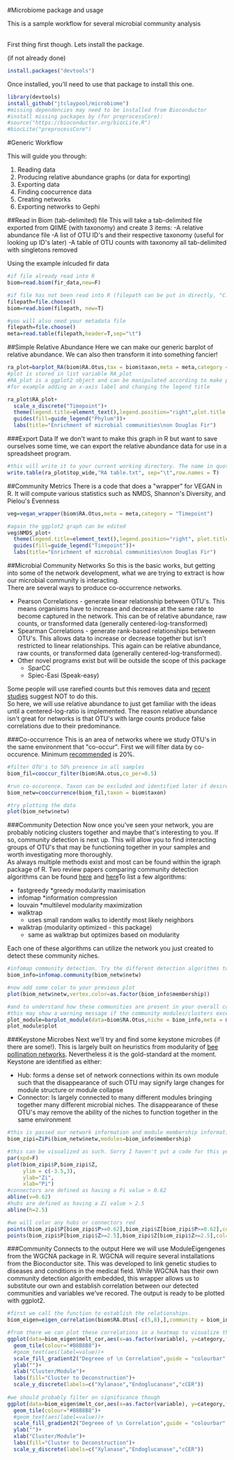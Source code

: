 #Microbiome package and usage

This is a sample workflow for several microbial community analysis
<br/><br/>

First thing first though. Lets install the package.
<br/>

(if not already done)

  
``` r
install.packages("devtools")
```


Once installed, you'll need to use that package to install this one.


```r
library(devtools)
install_github("jtclaypool/microbiome")
#missing dependencies may need to be installed from Bioconductor
#install missing packages by (for preprocessCore):
#source("https://bioconductor.org/biocLite.R")
#biocLite("preprocessCore")
```


#Generic Workflow

This will guide you through:

1. Reading data
2. Producing relative abundance graphs (or data for exporting)
3. Exporting data
4. Finding coocurrence data
5. Creating networks
6. Exporting networks to Gephi

##Read in Biom (tab-delimited) file
This will take a tab-delimited file exported from QIIME (with taxonomy) and create 3 items:
-A relative abundance file
-A list of OTU ID's and their respective taxonomy (useful for looking up ID's later)
-A table of OTU counts with taxonomy all tab-delimited with singletons removed

Using the example inlcuded fir data 

```r
#if file already read into R
biom=read.biom(fir_data,new=F)

#if file has not been read into R (filepath can be put in directly, "C://users/jtclaypool/Desktop/fir_data.txt"; or using the file.choose() command)
filepath=file.choose()
biom=read.biom(filepath, new=T)

#you will also need your metadata file
filepath=file.choose()
meta=read.table(filepath,header=T,sep="\t")
```
##Simple Relative Abundance
Here we can make our generic barplot of relative abundance. We can also then transform it into something fancier!

```r
ra_plot=barplot_RA(biom$RA.Otus,tax = biom$taxon,meta = meta,category = "Timepoint")
#plot is stored in list variable RA_plot
#RA_plot is a ggplot2 object and can be manipulated according to make publication ready graph
#for example adding an x-axis label and changing the legend title

ra_plot$RA_plot+
  scale_x_discrete("Timepoint")+
  theme(legend.title=element_text(),legend.position="right",plot.title = element_text(hjust=0.5))+
  guides(fill=guide_legend("Phylum"))+
  labs(title="Enrichment of microbial communities\non Douglas Fir")
```

###Export Data
If we don't want to make this graph in R but want to save ourselves some time, we can export the relative abundance data for use in a spreadsheet program. 

```r
#this will write it to your current working directory. The name in quotations will be the final name of the file
write.table(ra_plot$top_wide,"RA table.txt", sep="\t",row.names = T)
```
##Community Metrics
There is a code that does a "wrapper" for VEGAN in R. It will compute various statistics such as NMDS, Shannon's Diversity, and Pielou's Evenness

```r
veg=vegan_wrapper(biom$RA.Otus,meta = meta,category = "Timepoint")

#again the ggplot2 graph can be edited
veg$NMDS_plot+
  theme(legend.title=element_text(),legend.position="right", plot.title = element_text(hjust=0.5))+
  guides(fill=guide_legend("Timepoint"))+
  labs(title="Enrichment of microbial communities\non Douglas Fir")
```
##Microbial Community Networks
So this is the basic works, but getting into some of the network development, what we are trying to extract is how our microbial community is interacting. 
<br/>
There are several ways to produce co-occurrence networks. 

- Pearson Correlations - generate linear relationship between OTU's. This means organisms have to increase and decrease at the same rate to become captured in the network. This can be of relative abundance, raw counts, or transformed data (generally centered-log-transformed)
- Spearman Correlations - generate rank-based relationships between OTU's. This allows data to increase or decrease together but isn't restricted to linear relationships. This again can be relative abundance, raw counts, or transformed data (generally centered-log-transformed). 
- Other novel programs exist but will be outside the scope of this package
  * SparCC
  * Spiec-Easi (Speak-easy)

Some people will use rarefied counts but this removes data and [recent studies](http://journals.plos.org/ploscompbiol/article?id=10.1371/journal.pcbi.1003531) suggest NOT to do this.
<br/>
So here, we will use relative abundance to just get familiar with the ideas until a centered-log-ratio is implemented. The reason relative abundance isn't great for networks is that OTU's with large counts produce false correlations due to their predominance. 

###Co-occurrence
This is an area of networks where we study OTU's in the same environment that "co-occur". First we will filter data by co-occurence. Minimum [recommended](http://journal.frontiersin.org/article/10.3389/fmicb.2014.00219/full) is 20%. 

```r
#filter OTU's to 50% presence in all samples
biom_fil=cooccur_filter(biom$RA.otus,co_per=0.5)

#run co-occurence. Taxon can be excluded and identified later if desired.
biom_netw=cooccurrence(biom_fil,taxon = biom$taxon)

#try plotting the data
plot(biom_netw$netw)
```

###Community Detection
Now once you've seen your network, you are probably noticing clusters together and maybe that's interesting to you. If so, community detection is next up. This will allow you to find interacting groups of OTU's that may be functioning together in your samples and worth investigating more thoroughly. 
<br/>
As always multiple methods exist and most can be found within the igraph package of R. Two review papers comparing community detection algorithms can be found [here](http://www.nature.com/articles/srep02216?WT.ec_id=SREP-631-20130801) and [here](https://arxiv.org/pdf/1206.4987v1.pdf)To list a few algorithms:

- fastgreedy
  *greedy modularity maximisation
- infomap
  *information compression
- louvain
  *multilevel modularity maximization
- walktrap
  * uses small random walks to identify most likely neighbors
- walktrap (modularity optimized - this package)
  * same as walktrap but optimizes based on modularity
  
Each one of these algorithms can utilize the network you just created to detect these community niches. 

```r
#infomap community detection. Try the different detection algorithms to understand how different your niches might be broken up
biom_info=infomap.community(biom_netw$netw)

#now add some color to your previous plot
plot(biom_netw$netw,vertex.color=as.factor(biom_info$membership))

#and to understand how these communities are present in your overall community
#this may show a warning message if the community modules/clusters exceed 13. This is just because of lacking a distinct palette color for each cluster. It may also be harder to interpret yourself. 
plot_module=barplot_module(data=biom$RA.Otus,niche = biom_info,meta = meta,categories = "Timepoint")
plot_module$plot
```
###Keystone Microbes
Next we'll try and find some keystone microbes (if there are some!). This is largely built on heuristics from modularity of [bee pollination networks](https://www.ncbi.nlm.nih.gov/pmc/articles/PMC2148393/). Nevertheless it is the gold-standard at the moment. Keystone are identified as either:
 - Hub: forms a dense set of network connections within its own module such that the disappearance of such OTU may signify large changes for module structure or module collapse 
 - Connector: Is largely connected to many different modules bringing together many different microbial niches. The disappearance of these OTU's may remove the ability of the niches to function together in the same environment

```r
#this is passed our network information and module membership information. Because of an iterative process, this can sometimes take a little bit to work
biom_zipi=ZiPi(biom_netw$netw,modules=biom_info$membership)

#this can be visualized as such. Sorry I haven't put a code for this yet but you get the table to plot with it as you will or export it to excel if you desire. 
par(xpd=F)
plot(biom_zipi$P,biom_zipi$Z,
     ylim = c(-3.5,3),
     ylab="Zi",
     xlab="Pi")
#connectors are defined as having a Pi value > 0.62
abline(v=0.62)
#hubs are defined as having a Zi value > 2.5
abline(h=2.5)

#we will color any hubs or connectors red
points(biom_zipi$P[biom_zipi$P>=0.62],biom_zipi$Z[biom_zipi$P>=0.62],col="red",pch=1)
points(biom_zipi$P[biom_zipi$Z>=2.5],biom_zipi$Z[biom_zipi$Z>=2.5],col="red",pch=1)
```
###Community Connects to the output
Here we will use ModuleEigengenes from the WGCNA package in R. WGCNA will require several installations from the Bioconductor site. This was developed to link genetic studies to diseases and conditions in the medical field. While WGCNA has their own community detection algorith embedded, this wrapper allows us to substitute our own and establish correlation between our detected communities and variables we've recored. The output is ready to be plotted with ggplot2. 

```r
#first we call the function to establish the relationships. 
biom_eigen=eigen_correlation(biom$RA.Otus[-c(5,8),],community = biom_info,metadata = meta[-(1:2),],categories = c("Xylanase.IU.g.dry.matter","Endoglucanase.IU..g.dry.matter","cCER"))

#from there we can plot these correlations in a heatmap to visualize the relationship. 
ggplot(data=biom_eigen$melt_cor,aes(x=as.factor(variable), y=category,fill=value))+
  geom_tile(colour="#B8B8B8")+
  #geom_text(aes(label=value))+
  scale_fill_gradient2("Degreee of \n Correlation",guide = "colourbar",high = "#7DEB5F",mid="#F0EE54",low="#F3633F",na.value="white",limits=c(-0.75,0.75))+ 
  ylab("")+
  xlab("Cluster/Module")+
  labs(fill="Cluster to Deconstruction")+
  scale_y_discrete(labels=c("Xylanase","Endoglucanase","cCER"))
  
#we should probably filter on significance though
ggplot(data=biom_eigen$melt_cor,aes(x=as.factor(variable), y=category,fill=ifelse(pval<=0.1,value,NA)))+
  geom_tile(colour="#B8B8B8")+
  #geom_text(aes(label=value))+
  scale_fill_gradient2("Degreee of \n Correlation",guide = "colourbar",high = "#7DEB5F",mid="#F0EE54",low="#F3633F",na.value="white",limits=c(-0.75,0.75))+ 
  ylab("")+
  xlab("Cluster/Module")+
  labs(fill="Cluster to Deconstruction")+
  scale_y_discrete(labels=c("Xylanase","Endoglucanase","cCER"))
```

